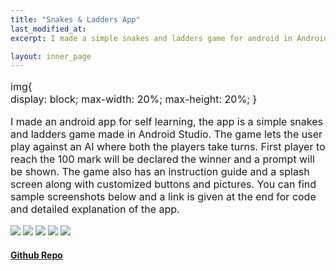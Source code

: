 ```yaml
---
title: "Snakes & Ladders App"
last_modified_at:
excerpt: I made a simple snakes and ladders game for android in Android Studio. 

layout: inner_page
---
```

<style>
ul,li,p{font-size:16px;}  

</style>
img{   
display: block;
max-width: 20%;
max-height: 20%;
    }

<p class="inner-page">
I made an android app for self learning, the app is a simple snakes and ladders game made in Android Studio. The game lets the user play against an AI where both the players take turns. First player to reach the 100 mark will be declared the winner and a prompt will be shown. The game also has an instruction guide and a splash screen along with customized buttons and pictures. You can find sample screenshots below and a link is given at the end for code and detailed explanation of the app.
</p>

<img  src="/images/screenshot1.jpg" >
<img  src="/images/screenshot2.jpg" >
<img  src="/images/screenshot3.jpg" >
<img  src="/images/screenshot4.jpg" >
<img  src="/images/screenshot5.jpg" >


 
<h4><b><a href="https://github.com/wahabaftab/Dataset-Analysis-and-Investigation">Github Repo</a></b></h4>






